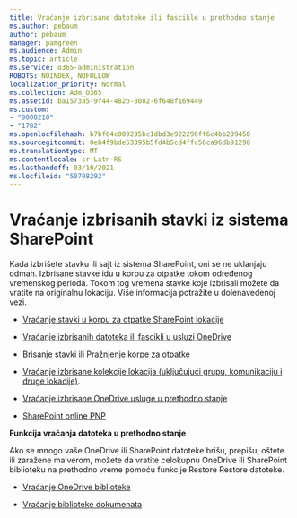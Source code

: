 ```yaml
---
title: Vraćanje izbrisane datoteke ili fascikle u prethodno stanje
ms.author: pebaum
author: pebaum
manager: pamgreen
ms.audience: Admin
ms.topic: article
ms.service: o365-administration
ROBOTS: NOINDEX, NOFOLLOW
localization_priority: Normal
ms.collection: Adm_O365
ms.assetid: ba1573a5-9f44-482b-8082-6f648f169449
ms.custom:
- "9000210"
- "1782"
ms.openlocfilehash: b7bf64c009235bc1dbd3e922296ff6c4bb239450
ms.sourcegitcommit: 0eb4f9bde53395b5fd4b5cd4ffc56ca96db91298
ms.translationtype: MT
ms.contentlocale: sr-Latn-RS
ms.lasthandoff: 03/10/2021
ms.locfileid: "50708292"
---
```

# <a name="restore-deleted-items-from-sharepoint"></a>Vraćanje izbrisanih stavki iz sistema SharePoint

Kada izbrišete stavku ili sajt iz sistema SharePoint, oni se ne uklanjaju odmah. Izbrisane stavke idu u korpu za otpatke tokom određenog vremenskog perioda. Tokom tog vremena stavke koje izbrisali možete da vratite na originalnu lokaciju. Više informacija potražite u dolenavedenoj vezi.

- [Vraćanje stavki u korpu za otpatke SharePoint lokacije](https://support.microsoft.com/office/restore-items-in-the-recycle-bin-that-were-deleted-from-sharepoint-or-teams-6df466b6-55f2-4898-8d6e-c0dff851a0be)

- [Vraćanje izbrisanih datoteka ili fascikli u usluzi OneDrive](https://support.office.com/article/Restore-deleted-files-or-folders-in-OneDrive-949ada80-0026-4db3-a953-c99083e6a84f)

- [Brisanje stavki ili Pražnjenje korpe za otpatke](https://support.office.com/article/delete-items-or-empty-the-recycle-bin-of-a-sharepoint-site-2e713599-d13e-40d6-96dc-66f0a366f74e#ID0EAADAAA=Online)

- [Vraćanje izbrisane kolekcije lokacija (uključujući grupu, komunikaciju i druge lokacije)](https://docs.microsoft.com/sharepoint/restore-deleted-site-collection ).

- [Vraćanje izbrisane OneDrive usluge u prethodno stanje](https://docs.microsoft.com/onedrive/restore-deleted-onedrive)

- [SharePoint online PNP](https://docs.microsoft.com/powershell/sharepoint/sharepoint-pnp/sharepoint-pnp-cmdlets?view=sharepoint-ps)

**Funkcija vraćanja datoteka u prethodno stanje**

Ako se mnogo vaše OneDrive ili SharePoint datoteke brišu, prepišu, oštete ili zaražene malverom, možete da vratite celokupnu OneDrive ili SharePoint biblioteku na prethodno vreme pomoću funkcije Restore Restore datoteke.

- [Vraćanje OneDrive biblioteke](https://support.office.com/article/restore-your-onedrive-fa231298-759d-41cf-bcd0-25ac53eb8a150)

- [Vraćanje biblioteke dokumenata](https://support.office.com/article/restore-a-document-library-317791c3-8bd0-4dfd-8254-3ca90883d39a)
